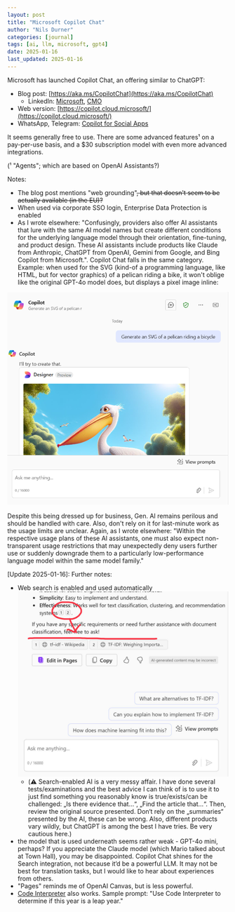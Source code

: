 ```yaml
---
layout: post
title: "Microsoft Copilot Chat"
author: "Nils Durner"
categories: [journal]
tags: [ai, llm, microsoft, gpt4]
date: 2025-01-16
last_updated: 2025-01-16
---
```


Microsoft has launched Copilot Chat, an offering similar to ChatGPT:
* Blog post: [https://aka.ms/CopilotChat](https://aka.ms/CopilotChat)
    * LinkedIn: [Microsoft](https://www.linkedin.com/posts/microsoft_copilot-for-all-introducing-microsoft-365-activity-7285333478001324033-JL_E?utm_source=share&utm_medium=member_desktop), [CMO](https://www.linkedin.com/posts/jaredspa_ai-copilot-activity-7285362157456707584-Pktc?utm_source=share&utm_medium=member_desktop)
* Web version: [https://copilot.cloud.microsoft/](https://copilot.cloud.microsoft/)
* WhatsApp, Telegram: [Copilot for Social Apps](https://support.microsoft.com/en-us/topic/copilot-for-social-apps-43eb625d-eb25-4c72-a458-19842bf42212#:~:text=You%20can%20communicate%20with%20Copilot%20on%20WhatsApp%20in,Copilot%20by%20entering%20the%20phone%20number%20%2B1%20877-224-1042.)

It seems generally free to use. There are some advanced features¹ on a pay-per-use basis, and a $30 subscription model with even more advanced integrations.

(¹ "Agents"; which are based on OpenAI Assistants?)

Notes:

* The blog post mentions "web grounding"~~, but that doesn't seem to be actually available (in the EU)?~~
* When used via corporate SSO login, Enterprise Data Protection is enabled
* As I wrote elsewhere: "Confusingly, providers also offer AI assistants that lure with the same AI model names but create different conditions for the underlying language model through their orientation, fine-tuning, and product design. These AI assistants include products like Claude from Anthropic, ChatGPT from OpenAI, Gemini from Google, and Bing Copilot from Microsoft.". Copilot Chat falls in the same category. Example: when used for the SVG (kind-of a programming language, like HTML, but for vector graphics) of a pelican riding a bike, it won't oblige like the original GPT-4o model does, but displays a pixel image inline:

![Microsoft Copilot Chat screenshot: pelican on a bike](assets/img/microsoft-copilot-chat-pelican.png)

Despite this being dressed up for business, Gen. AI remains perilous and should be handled with care. Also, don't rely on it for last-minute work as the usage limits are unclear. Again, as I wrote elsewhere: "Within the respective usage plans of these AI assistants, one must also expect non-transparent usage restrictions that may unexpectedly deny users further use or suddenly downgrade them to a particularly low-performance language model within the same model family."

[Update 2025-01-16]: Further notes:
* Web search is enabled and used automatically \
    ![Copilot chat response with web references](assets/img/microsoft-copilot-chat-search.jpeg)
    * (⚠️ Search-enabled AI is a very messy affair. I have done several tests/examinations and the best advice I can think of is to use it to just find something you reasonably know is true/exists/can be challenged: „Is there evidence that…“, „Find the article that…“. Then, review the original source presented. Don‘t rely on the „summaries“ presented by the AI, these can be wrong. Also, different products vary wildly, but ChatGPT is among the best I have tries. Be very cautious here.) 
* the model that is used underneath seems rather weak - GPT-4o mini, perhaps? If you appreciate the Claude model (which Mario talked about at Town Hall), you may be disappointed. Copilot Chat shines for the Search integration, not because it‘d be a powerful LLM. It may not be best for translation tasks, but I would like to hear about experiences from others.
* "Pages" reminds me of OpenAI Canvas, but is less powerful.
* [Code Interpreter](computation-llms) also works. Sample prompt: "Use Code Interpreter to determine if this year is a leap year."